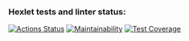 ### Hexlet tests and linter status:
[![Actions Status](https://github.com/AlexBoynich/frontend-project-46/workflows/hexlet-check/badge.svg)](https://github.com/AlexBoynich/frontend-project-46/actions)
[![Maintainability](https://api.codeclimate.com/v1/badges/5dc3982e2959833f9693/maintainability)](https://codeclimate.com/github/AlexBoynich/frontend-project-46/maintainability)
[![Test Coverage](https://api.codeclimate.com/v1/badges/5dc3982e2959833f9693/test_coverage)](https://codeclimate.com/github/AlexBoynich/frontend-project-46/test_coverage)
